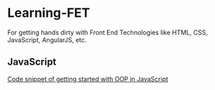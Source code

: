 # Learning-FET

For getting hands dirty with Front End Technologies like HTML, CSS, JavaScript, AngularJS, etc.

## JavaScript

[Code snippet of getting started with OOP in JavaScript](https://github.com/tirthalpatel/Learning-FET/tree/master/gs-oop-js)